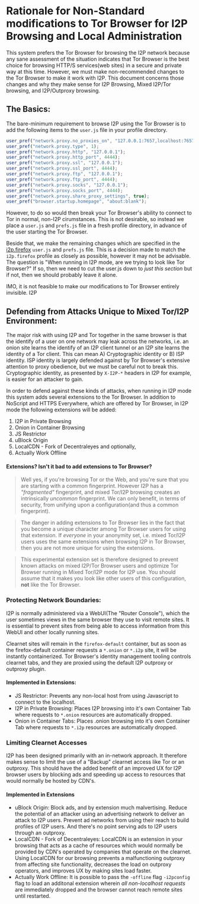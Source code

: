 Rationale for Non-Standard modifications to Tor Browser for I2P Browsing and Local Administration
=================================================================================================

This system prefers the Tor Browser for browsing the I2P network because any sane assessment of the
situation indicates that Tor Browser is the best choice for browsing HTTP/S services(web sites) in
a secure and private way at this time. However, we must make non-recommended changes to the Tor Browser
to make it work with I2P. This document concerns those changes and why they make sense for I2P Browsing,
Mixed I2P/Tor browsing, and I2P/Outproxy browsing.

The Basics:
-----------

The bare-minimum requirement to browse I2P using the Tor Browser is to add the following items to the
`user.js` file in your profile directory.

```javascript
user_pref("network.proxy.no_proxies_on", "127.0.0.1:7657,localhost:7657,127.0.0.1:7662,localhost:7662,127.0.0.1:7669,localhost:7669");
user_pref("network.proxy.type", 1);
user_pref("network.proxy.http", "127.0.0.1");
user_pref("network.proxy.http_port", 4444);
user_pref("network.proxy.ssl", "127.0.0.1");
user_pref("network.proxy.ssl_port", 4444);
user_pref("network.proxy.ftp", "127.0.0.1");
user_pref("network.proxy.ftp_port", 4444);
user_pref("network.proxy.socks", "127.0.0.1");
user_pref("network.proxy.socks_port", 4444);
user_pref("network.proxy.share_proxy_settings", true);
user_pref("browser.startup.homepage", "about:blank");
```

However, to do so would then break your Tor Browser's ability to connect to Tor in normal, non-I2P cirumstances.
This is not desirable, so instead we place a `user.js` and `prefs.js` file in a fresh profile directory, in advance
of the user starting the Tor Browser.

Beside that, we make the remaining changes which are specified in the [i2p.firefox](https://i2pgit.org/i2p-hackers/i2p.firefox)
`user.js` and `prefs.js` file. This is a decision made to match the `i2p.firefox` profile as closely as possible,
however it may not be advisable. The question is "When running in I2P mode, are we trying to look like Tor Browser?"
If so, then we need to cut the user.js down to *just this section* but if not, then we should probably leave it alone.

IMO, it is not feasible to make our modifications to Tor Browser entirely invisible. I2P

Defending from Attacks Unique to Mixed Tor/I2P Environment:
-----------------------------------------------------------

The major risk with using I2P and Tor together in the same browser is that the identify of a user on one network
may leak across the networks, i.e. an onion site learns the identify of an I2P client tunnel or an I2P site learns
the identity of a Tor client. This can mean A) Cryptographic identity or B) ISP identity. ISP identity is largely
defended against by Tor Browser's extensive attention to proxy obedience, but we must be careful not to break this.
Cryptographic identity, as presented by `X-I2P-*` headers in I2P for example, is easier for an attacker to gain.

In order to defend against these kinds of attacks, when running in I2P mode this system adds several extensions to
the Tor Browser. In addition to NoScript and HTTPS Everywhere, which are offered by Tor Browser, in I2P mode the
following extensions will be added:

 1. I2P in Private Browsing
 2. Onion in Container Browsing
 3. JS Restrictor
 4. uBlock Origin
 5. LocalCDN - Fork of Decentraleyes
 and optionally,
 6. Actually Work Offline

#### Extensions? Isn't it bad to add extensions to Tor Browser?

> Well yes, if you're browsing Tor or the Web, and you're sure that you are starting with a common fingerprint.
However I2P has a *"fragmented"* fingerprint, and mixed Tor/I2P browsing creates an intrinsically *uncommon*
fingerprint. We can only benefit, in terms of security, from unifying upon a configuration(and thus a common
fingerprint).

> The danger in adding extensions to Tor Browser lies in the fact that you become a unique character among Tor
Browser users for using that extension. If *everyone* in your anonymity set, i.e. mixed Tor/I2P users uses the
same extensions when browsing I2P in Tor Browser, then you are not more unique for using the extensions.

> This experimental extension set is therefore designed to prevent known attacks on mixed I2P/Tor Browser users
and optimize Tor Browser running in Mixed Tor/I2P mode for I2P use. You should assume that it makes you look
like other users of this configuration, **not** like the Tor Browser.

### Protecting Network Boundaries:

I2P is normally administered via a WebUI(The "Router Console"), which the user sometimes views in the same
browser they use to visit remote sites. It is essential to prevent sites from being able to access information
from this WebUI and other locally running sites.

Clearnet sites will remain in the `firefox-default` container, but as soon as the firefox-default container
requests a `*.onion` or `*.i2p` site, it will be instantly containerized. Tor Browser's identity management
tooling controls clearnet tabs, and they are proxied using the default I2P outproxy or outproxy plugin.

#### Implemented in Extensions:

 - JS Restrictor: Prevents any non-local host from using Javascript to connect to the localhost.
 - I2P in Private Browsing: Places I2P browsing into it's own Container Tab where requests to `*.onion` resources
 are automatically dropped.
 - Onion in Container Tabs: Places .onion browsing into it's own Container Tab where requests to `*.i2p` resources
 are automatically dropped.

### Limiting Clearnet Accesses

I2P has been designed primarily with an in-network approach. It therefore makes sense to limit the use
of a "Backup" clearnet access like Tor or an outproxy. This should have the added benefit of an improved UX for
I2P browser users by blocking ads and speeding up access to resources that would normally be hosted by CDN's.

#### Implemented in Extensions

 - uBlock Origin: Block ads, and by extension much malvertising. Reduce the potential of an attacker using an
 advertising network to deliver an attack to I2P users. Prevent ad networks from using their reach to build
 profiles of I2P users. And there's no point serving ads to I2P users through an outproxy.
 - LocalCDN - Fork of Decentraleyes: LocalCDN is an extension in your browsing that acts as a cache of resources
 which would normally be provided by CDN's operated by companies that operate on the clearnet. Using LocalCDN
 for our browsing prevents a malfunctioning outproxy from affecting site functionality, decreases the load on
 outproxy operators, and improves UX by making sites load faster.
 - Actually Work Offline: It is possible to pass the `-offline` flag `-i2pconfig` flag to load an additonal
 extension wherein *all non-localhost requests* are immediately dropped and the browser cannot reach remote sites
 until restarted.
